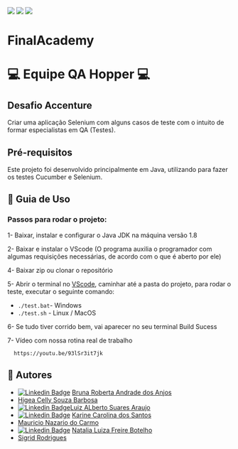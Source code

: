 ![](https://img.shields.io/badge/java-v.1.8-blue.svg)
![](https://img.shields.io/badge/cucumber-v.0.0.1-yellow.svg)
![](https://img.shields.io/badge/selenium-v.3.141.59-green.svg)

# FinalAcademy

# :computer: Equipe QA Hopper :computer:

## Desafio Accenture 
Criar uma aplicação Selenium com alguns casos de teste com o intuito de formar especialistas em QA (Testes).


## Pré-requisitos
Este projeto foi desenvolvido principalmente em Java, utilizando para fazer os testes Cucumber e Selenium. 


## 🚀 Guia de Uso

### Passos para rodar o projeto:

1- Baixar, instalar e configurar o Java JDK na máquina versão 1.8

2- Baixar e instalar o VScode (O programa auxilia o programador com algumas requisições necessárias, de acordo com o que é aberto por ele)

4- Baixar zip ou clonar o repositório
  
5- Abrir o terminal no [VScode](https://code.visualstudio.com/), caminhar até a pasta do projeto, para rodar o teste, executar o seguinte comando:

- ```./test.bat```- Windows
- ```./test.sh``` - Linux / MacOS

6- Se tudo tiver corrido bem, vai aparecer no seu terminal Build Sucess

7- Vídeo com nossa rotina real de trabalho

      https://youtu.be/93lSr3it7jk

## 🎨 Autores 
- [![Linkedin Badge](https://img.shields.io/badge/-Bruna-blue?style=flat-square&logo=Linkedin&logoColor=white&link=https://www.linkedin.com/in/bruna-andrade-9958381b8/)](https://www.linkedin.com/in/bruna-andrade-9958381b8/) [Bruna Roberta Andrade dos Anjos](https://github.com/brunardosanjos)  	
- [Higea Celly Souza Barbosa](https://github.com/higeasouza)
- [![Linkedin Badge](https://img.shields.io/badge/-Luiz-blue?style=flat-square&logo=Linkedin&logoColor=white&link=https://www.linkedin.com/in/karine-santos-8023b6127/)](https://www.linkedin.com/in/araujoluiz/)[Luiz ALberto Suares Araujo](https://github.com/luialbeto) 
- [![Linkedin Badge](https://img.shields.io/badge/-Karine-blue?style=flat-square&logo=Linkedin&logoColor=white&link=https://www.linkedin.com/in/karine-santos-8023b6127/)](https://www.linkedin.com/in/karine-santos-8023b6127/) [Karine Carolina dos Santos](https://github.com/Karinecasant)  
- [Mauricio Nazario do Carmo](https://github.com/Mauricio-Nazario)
- [![Linkedin Badge](https://img.shields.io/badge/-Natália-blue?style=flat-square&logo=Linkedin&logoColor=white&link=https://www.linkedin.com/in/natalialfbotelho/)](https://www.linkedin.com/in/natalialfbotelho/) [Natalia Luiza Freire Botelho](https://github.com/natalialfbotelho)  
- [Sigrid Rodrigues](https://github.com/sigrid-fr)
